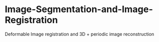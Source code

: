 # Image-Segmentation-and-Image-Registration
Deformable Image registration and 3D + periodic image reconstruction
